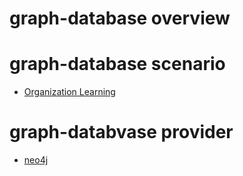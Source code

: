 # graph-database overview

# graph-database scenario

  - [Organization Learning](https://neo4j.com/graphgist/organization-learning )
  
# graph-databvase provider

  - [neo4j](neo4j/neo4j.md)
